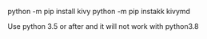 python -m pip install kivy
python -m pip instakk kivymd

Use python 3.5 or after and it will not work with python3.8
